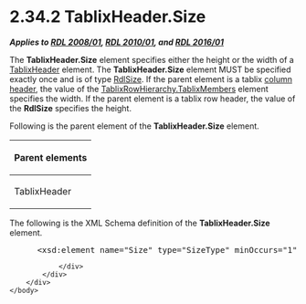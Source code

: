 <html dir="LTR" xmlns:mshelp="http://msdn.microsoft.com/mshelp" xmlns:ddue="http://ddue.schemas.microsoft.com/authoring/2003/5" xmlns:xlink="http://www.w3.org/1999/xlink" xmlns:tool="http://www.microsoft.com/tooltip">
    <head>
        <meta http-equiv="Content-Type" content="text/html; CHARSET=utf-8"></meta>
        <meta name="save" content="history"></meta>
        <title>2.34.2 TablixHeader.Size</title>
        <xml>
            <mshelp:toctitle title="2.34.2 TablixHeader.Size"></mshelp:toctitle>
            <mshelp:rltitle title="[MS-RDL]: TablixHeader.Size"></mshelp:rltitle>
            <mshelp:keyword index="A" term="533f8462-8de0-48eb-a389-a1eaff98ac94"></mshelp:keyword>
            <mshelp:attr name="DCSext.ContentType" value="open specification"></mshelp:attr>
            <mshelp:attr name="AssetID" value="533f8462-8de0-48eb-a389-a1eaff98ac94"></mshelp:attr>
            <mshelp:attr name="TopicType" value="kbRef"></mshelp:attr>
            <mshelp:attr name="DCSext.Title" value="[MS-RDL]: TablixHeader.Size" />
        </xml>
    </head>
    <body>
        <div id="header">
            <h1 class="heading">2.34.2 TablixHeader.Size</h1>
        </div>
        <div id="mainSection">
            <div id="mainBody">
                <div id="allHistory" class="saveHistory"></div>
                <div id="sectionSection0" class="section" name="collapseableSection">
                    

<p><b><i>Applies to </i></b><a href="1e855f94-4617-47e4-b89e-0856c6cb420f.htm"><b><i>RDL 2008/01</i></b></a><b><i>,
</i></b><a href="3428e690-a348-4ec7-8a6a-8efb42d2cdee.htm"><b><i>RDL 2010/01</i></b></a><b><i>,
and </i></b><a href="52ce3983-2bfc-4e72-9359-42aaf5fe4509.htm"><b><i>RDL 2016/01</i></b></a></p>

<p>The <b>TablixHeader.Size</b> element specifies either the
height or the width of a <a href="ac71f119-59be-471b-9316-e95b931402cb.htm">TablixHeader</a>
element. The <b>TablixHeader.Size</b> element MUST be specified exactly once
and is of type <a href="b40c092e-4fe5-4f7b-a0bf-c98df1361c90.htm">RdlSize</a>.
If the parent element is a tablix <a href="b2482b3f-74ab-4ca8-a9e5-c07955011743.htm#gt_b44f1311-4a23-47b8-95a3-71a765d42c80">column header</a>, the value of
the <a href="cce5dbcd-8966-44d5-9cfc-26d0c733b3a1.htm">TablixRowHierarchy.TablixMembers</a>
element specifies the width. If the parent element is a tablix row header, the
value of the <b>RdlSize</b> specifies the height.</p>

<p>Following is the parent element of the <b>TablixHeader.Size</b>
element.</p>

<table>
 <thead>
  <tr>
   <th>
   <p>Parent elements</p>
   </th>
  </tr>
 </thead>
 <tr>
  <td>
  <p>TablixHeader</p>
  </td>
 </tr>
</table>

<p>The following is the XML Schema definition of the <b>TablixHeader.Size</b>
element.</p>

<dl>
<dd>
<div><pre> &lt;xsd:element name=&quot;Size&quot; type=&quot;SizeType&quot; minOccurs=&quot;1&quot; maxOccurs=&quot;1&quot; /&gt;
</pre></div>
</dd></dl>


                </div>
            </div>
        </div>
    </body>
</html>